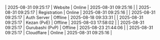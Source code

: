 | 2025-08-31 09:25:17 | Website | Online | 2025-08-31 09:25:16 |
| 2025-08-31 09:25:17 | Registration | Online | 2025-08-31 09:25:16 |
| 2025-08-31 09:25:17 | Auth Server | Offline | 2025-08-18 09:33:31 |
| 2025-08-31 09:25:17 | Kezan (PvE) | Offline | 2025-08-03 17:58:02 |
| 2025-08-31 09:25:17 | Gurubashi (PvP) | Offline | 2025-08-23 21:44:06 |
| 2025-08-31 09:25:17 | Cloudflare | Online | 2025-08-31 09:25:16 |
